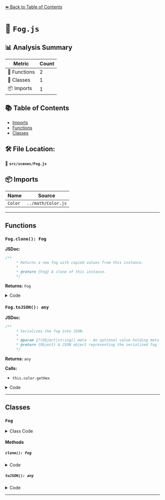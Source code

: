 [⬅️ Back to Table of Contents](../../index.md)

# 📄 `Fog.js`

## 📊 Analysis Summary

| Metric | Count |
|--------|-------|
| 🔧 Functions | 2 |
| 🧱 Classes | 1 |
| 📦 Imports | 1 |

## 📚 Table of Contents

- [Imports](#imports)
- [Functions](#functions)
- [Classes](#classes)

## 🛠️ File Location:
📂 **`src/scenes/Fog.js`**

## 📦 Imports

| Name | Source |
|------|--------|
| `Color` | `../math/Color.js` |


---

## Functions

### `Fog.clone(): Fog`

**JSDoc:**
```typescript
/**
	 * Returns a new fog with copied values from this instance.
	 *
	 * @return {Fog} A clone of this instance.
	 */
```

**Returns:** `Fog`

<details><summary>Code</summary>

```typescript
clone() {

		return new Fog( this.color, this.near, this.far );

	}
```
</details>

### `Fog.toJSON(): any`

**JSDoc:**
```typescript
/**
	 * Serializes the fog into JSON.
	 *
	 * @param {?(Object|string)} meta - An optional value holding meta information about the serialization.
	 * @return {Object} A JSON object representing the serialized fog
	 */
```

**Returns:** `any`

**Calls:**

- `this.color.getHex`

<details><summary>Code</summary>

```typescript
toJSON( /* meta */ ) {

		return {
			type: 'Fog',
			name: this.name,
			color: this.color.getHex(),
			near: this.near,
			far: this.far
		};

	}
```
</details>


---

## Classes

### `Fog`

<details><summary>Class Code</summary>

```ts
class Fog {

	/**
	 * Constructs a new fog.
	 *
	 * @param {number|Color} color - The fog's color.
	 * @param {number} [near=1] - The minimum distance to start applying fog.
	 * @param {number} [far=1000] - The maximum distance at which fog stops being calculated and applied.
	 */
	constructor( color, near = 1, far = 1000 ) {

		/**
		 * This flag can be used for type testing.
		 *
		 * @type {boolean}
		 * @readonly
		 * @default true
		 */
		this.isFog = true;

		/**
		 * The name of the fog.
		 *
		 * @type {string}
		 */
		this.name = '';

		/**
		 * The fog's color.
		 *
		 * @type {Color}
		 */
		this.color = new Color( color );

		/**
		 * The minimum distance to start applying fog. Objects that are less than
		 * `near` units from the active camera won't be affected by fog.
		 *
		 * @type {number}
		 * @default 1
		 */
		this.near = near;

		/**
		 * The maximum distance at which fog stops being calculated and applied.
		 * Objects that are more than `far` units away from the active camera won't
		 * be affected by fog.
		 *
		 * @type {number}
		 * @default 1000
		 */
		this.far = far;

	}

	/**
	 * Returns a new fog with copied values from this instance.
	 *
	 * @return {Fog} A clone of this instance.
	 */
	clone() {

		return new Fog( this.color, this.near, this.far );

	}

	/**
	 * Serializes the fog into JSON.
	 *
	 * @param {?(Object|string)} meta - An optional value holding meta information about the serialization.
	 * @return {Object} A JSON object representing the serialized fog
	 */
	toJSON( /* meta */ ) {

		return {
			type: 'Fog',
			name: this.name,
			color: this.color.getHex(),
			near: this.near,
			far: this.far
		};

	}

}
```
</details>

#### Methods

##### `clone(): Fog`

<details><summary>Code</summary>

```ts
clone() {

		return new Fog( this.color, this.near, this.far );

	}
```
</details>

##### `toJSON(): any`

<details><summary>Code</summary>

```ts
toJSON( /* meta */ ) {

		return {
			type: 'Fog',
			name: this.name,
			color: this.color.getHex(),
			near: this.near,
			far: this.far
		};

	}
```
</details>


---
